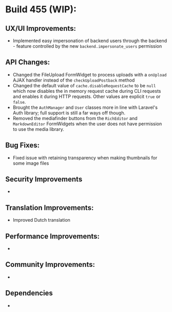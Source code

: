 # Build 455 (WIP):

## UX/UI Improvements:
- Implemented easy impersonation of backend users through the backend - feature controlled by the new `backend.impersonate_users` permission

## API Changes:
- Changed the FileUpload FormWidget to process uploads with a `onUpload` AJAX handler instead of the `checkUploadPostback` method
- Changed the default value of `cache.disableRequestCache` to be `null` which now disables the in memory request cache during CLI requests and enables it during HTTP requests. Other values are explicit `true` or `false`.
- Brought the `AuthManager` and `User` classes more in line with Laravel's Auth library; full support is still a far ways off though.
- Removed the mediafinder buttons from the `RichEditor` and `MarkdownEditor` FormWidgets when the user does not have permission to use the media library.

## Bug Fixes:
- Fixed issue with retaining transparency when making thumbnails for some image files

## Security Improvements
-

## Translation Improvements:
- Improved Dutch translation

## Performance Improvements:
-

## Community Improvements:
-

## Dependencies
-